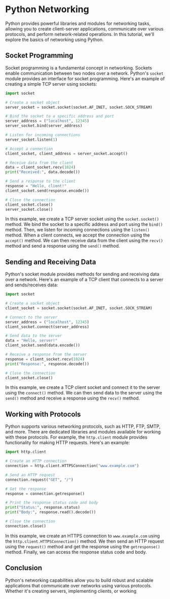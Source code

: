 # Python Networking

Python provides powerful libraries and modules for networking tasks, allowing you to create client-server applications, communicate over various protocols, and perform network-related operations. In this tutorial, we'll explore the basics of networking using Python.

## Socket Programming

Socket programming is a fundamental concept in networking. Sockets enable communication between two nodes over a network. Python's `socket` module provides an interface for socket programming. Here's an example of creating a simple TCP server using sockets:

```python
import socket

# Create a socket object
server_socket = socket.socket(socket.AF_INET, socket.SOCK_STREAM)

# Bind the socket to a specific address and port
server_address = ("localhost", 12345)
server_socket.bind(server_address)

# Listen for incoming connections
server_socket.listen(1)

# Accept a connection
client_socket, client_address = server_socket.accept()

# Receive data from the client
data = client_socket.recv(1024)
print("Received:", data.decode())

# Send a response to the client
response = "Hello, client!"
client_socket.send(response.encode())

# Close the connection
client_socket.close()
server_socket.close()
```
In this example, we create a TCP server socket using the `socket.socket()` method. We bind the socket to a specific address and port using the `bind()` method. Then, we listen for incoming connections using the `listen()` method. When a client connects, we accept the connection using the `accept()` method. We can then receive data from the client using the `recv()` method and send a response using the `send()` method.

## Sending and Receiving Data

Python's socket module provides methods for sending and receiving data over a network. Here's an example of a TCP client that connects to a server and sends/receives data:

```python
import socket

# Create a socket object
client_socket = socket.socket(socket.AF_INET, socket.SOCK_STREAM)

# Connect to the server
server_address = ("localhost", 12345)
client_socket.connect(server_address)

# Send data to the server
data = "Hello, server!"
client_socket.send(data.encode())

# Receive a response from the server
response = client_socket.recv(1024)
print("Response:", response.decode())

# Close the connection
client_socket.close()
```
In this example, we create a TCP client socket and connect it to the server using the `connect()` method. We can then send data to the server using the `send()` method and receive a response using the `recv()` method.

## Working with Protocols

Python supports various networking protocols, such as HTTP, FTP, SMTP, and more. There are dedicated libraries and modules available for working with these protocols. For example, the `http.client` module provides functionality for making HTTP requests. Here's an example:

```python
import http.client

# Create an HTTP connection
connection = http.client.HTTPSConnection("www.example.com")

# Send an HTTP request
connection.request("GET", "/")

# Get the response
response = connection.getresponse()

# Print the response status code and body
print("Status:", response.status)
print("Body:", response.read().decode())

# Close the connection
connection.close()
```
In this example, we create an HTTPS connection to `www.example.com` using the `http.client.HTTPSConnection()` method. We then send an HTTP request using the `request()` method and get the response using the `getresponse()` method. Finally, we can access the response status code and body.

## Conclusion

Python's networking capabilities allow you to build robust and scalable applications that communicate over networks using various protocols. Whether it's creating servers, implementing clients, or working
